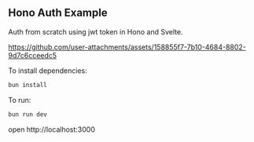 ## Hono Auth Example
Auth from scratch using jwt token in Hono and Svelte.

https://github.com/user-attachments/assets/158855f7-7b10-4684-8802-9d7c6cceedc5

To install dependencies:
```sh
bun install
```

To run:
```sh
bun run dev
```

open http://localhost:3000
